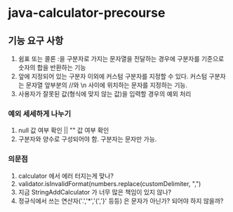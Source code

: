 # java-calculator-precourse

## 기능 요구 사항
1. 쉼표 또는 콜론 :을 구분자로 가지는 문자열을 전달하는 경우에
구분자를 기준으로 숫자의 합을 반환하는 기능
2. 앞에 지정되어 있는 구분자 이외에 커스텀 구분자를 지정할 수 있다.
커스텀 구분자는 문자열 앞부분의 //와 \n 사이에 위치하는 문자를 지정하는 기능.
3. 사용자가 잘못된 값(형식에 맞지 않는 값)을 입력할 경우의 예외 처리

### 예외 세세하게 나누기
1. null 값 여부 확인 || "" 값 여부 확인
2. 구분자와 양수로 구성되어야 함. 구분자는 문자만 가능.

### 의문점
1. calculator 에서 에러 터지는게 맞나? 
2. validator.isInvalidFormat(numbers.replace(customDelimiter, ",")
3. 지금 StringAddCalculator 가 너무 많은 책임이 있지 않나?
4. 정규식에서 쓰는 연산자('.','*','{','}' 등등) 은 문자가 아닌가? 되어야 하지 않을까?

